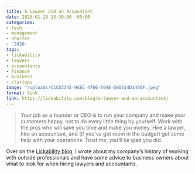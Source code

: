 ```yaml
---
title: A Lawyer and an Accountant
date: 2020-01-15 15:30:00 -05:00
categories:
- tech
- management
- shorter
- '2020'
tags:
- lickability
- lawyers
- accountants
- finance
- business
- startups
image: "/uploads/C1CD3345-9AEC-4706-A94E-D80514D1405F.jpeg"
format: link
link: https://lickability.com/blog/a-lawyer-and-an-accountant/
---
```


> Your job as a founder or CEO is to run your company and make your customers happy, not to do every little thing by yourself. Work with the pros who will save you time and make you money. Hire a lawyer, hire an accountant, and (if you’ve got room in the budget) get some help with your operations. Trust me, you’ll be glad you did.

Over on the [Lickability blog](https://blog.lickability.com), I wrote about my company’s history of working with outside professionals and have some advice to business owners about what to look for when hiring lawyers and accountants.
